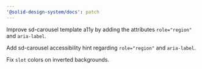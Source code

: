 ```yaml
---
'@solid-design-system/docs': patch
---
```


Improve sd-carousel template a11y by adding the attributes `role="region"` and `aria-label`.

Add sd-carousel accessibility hint regarding `role="region"` and `aria-label`.

Fix `slot` colors on inverted backgrounds.